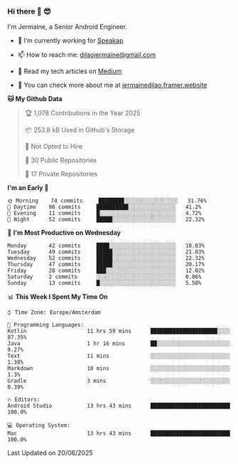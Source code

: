 ### Hi there 👋 😎
I'm Jermaine, a Senior Android Engineer.

- 🔭 I’m currently working for [Speakap](https://www.speakap.com/)

- 📫 How to reach me: dilaojermaine@gmail.com

- 📖 Read my tech articles on [Medium](https://jermainedilao.medium.com/)

- 👀 You can check more about me at [jermainedilao.framer.website](https://jermainedilao.framer.website)

<!--
**jermainedilao/jermainedilao** is a ✨ _special_ ✨ repository because its `README.md` (this file) appears on your GitHub profile.

Here are some ideas to get you started:

- 🔭 I’m currently working on ...
- 🌱 I’m currently learning ...
- 👯 I’m looking to collaborate on ...
- 🤔 I’m looking for help with ...
- 💬 Ask me about ...
- 📫 How to reach me: ...
- 😄 Pronouns: ...
- ⚡ Fun fact: ...
-->

<!--START_SECTION:waka-->
**🐱 My Github Data** 

> 🏆 1,078 Contributions in the Year 2025
 > 
> 📦 253.8 kB Used in Github's Storage 
 > 
> 🚫 Not Opted to Hire
 > 
> 📜 30 Public Repositories 
 > 
> 🔑 17 Private Repositories  
 > 
**I'm an Early 🐤** 

```text
🌞 Morning    74 commits     ████████░░░░░░░░░░░░░░░░░   31.76% 
🌆 Daytime    96 commits     ██████████░░░░░░░░░░░░░░░   41.2% 
🌃 Evening    11 commits     █░░░░░░░░░░░░░░░░░░░░░░░░   4.72% 
🌙 Night      52 commits     █████░░░░░░░░░░░░░░░░░░░░   22.32%

```
📅 **I'm Most Productive on Wednesday** 

```text
Monday       42 commits     ████░░░░░░░░░░░░░░░░░░░░░   18.03% 
Tuesday      49 commits     █████░░░░░░░░░░░░░░░░░░░░   21.03% 
Wednesday    52 commits     █████░░░░░░░░░░░░░░░░░░░░   22.32% 
Thursday     47 commits     █████░░░░░░░░░░░░░░░░░░░░   20.17% 
Friday       28 commits     ███░░░░░░░░░░░░░░░░░░░░░░   12.02% 
Saturday     2 commits      ░░░░░░░░░░░░░░░░░░░░░░░░░   0.86% 
Sunday       13 commits     █░░░░░░░░░░░░░░░░░░░░░░░░   5.58%

```


📊 **This Week I Spent My Time On** 

```text
⌚︎ Time Zone: Europe/Amsterdam

💬 Programming Languages: 
Kotlin                   11 hrs 59 mins      █████████████████████░░░░   87.35% 
Java                     1 hr 16 mins        ██░░░░░░░░░░░░░░░░░░░░░░░   9.27% 
Text                     11 mins             ░░░░░░░░░░░░░░░░░░░░░░░░░   1.38% 
Markdown                 10 mins             ░░░░░░░░░░░░░░░░░░░░░░░░░   1.3% 
Gradle                   3 mins              ░░░░░░░░░░░░░░░░░░░░░░░░░   0.39%

🔥 Editors: 
Android Studio           13 hrs 43 mins      █████████████████████████   100.0%

💻 Operating System: 
Mac                      13 hrs 43 mins      █████████████████████████   100.0%

```


 Last Updated on 20/06/2025
<!--END_SECTION:waka-->
